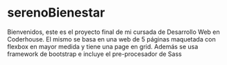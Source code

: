 # serenoBienestar

Bienvenidos, este es el proyecto final de mi cursada de Desarrollo Web en Coderhouse. El mismo se basa en una web de 5 páginas maquetada con flexbox en mayor medida y tiene una page en grid. Además se usa framework de bootstrap e incluye el pre-procesador de Sass
